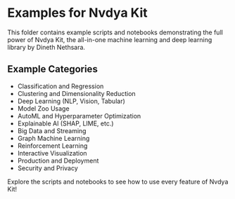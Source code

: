 # Examples for Nvdya Kit

This folder contains example scripts and notebooks demonstrating the full power of Nvdya Kit, the all-in-one machine learning and deep learning library by Dineth Nethsara.

## Example Categories

- Classification and Regression
- Clustering and Dimensionality Reduction
- Deep Learning (NLP, Vision, Tabular)
- Model Zoo Usage
- AutoML and Hyperparameter Optimization
- Explainable AI (SHAP, LIME, etc.)
- Big Data and Streaming
- Graph Machine Learning
- Reinforcement Learning
- Interactive Visualization
- Production and Deployment
- Security and Privacy

Explore the scripts and notebooks to see how to use every feature of Nvdya Kit! 